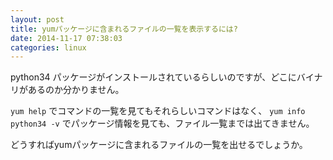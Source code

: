 ```yaml
---
layout: post
title: yumパッケージに含まれるファイルの一覧を表示するには?
date: 2014-11-17 07:38:03
categories: linux
---
```

<!-- {% raw %} -->
<p>python34 パッケージがインストールされているらしいのですが、どこにバイナリがあるのか分かりません。</p>

<p><code>yum help</code> でコマンドの一覧を見てもそれらしいコマンドはなく、 <code>yum info python34 -v</code> でパッケージ情報を見ても、ファイル一覧までは出てきません。</p>

<p>どうすればyumパッケージに含まれるファイルの一覧を出せるでしょうか。</p>
<!-- {% endraw %} -->
